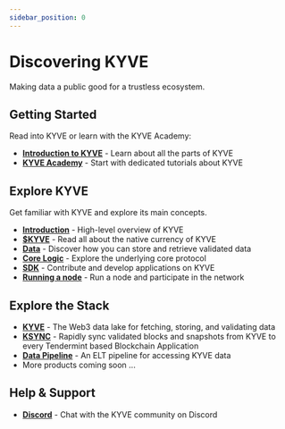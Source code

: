 ```yaml
---
sidebar_position: 0
---
```


# Discovering KYVE

Making data a public good for a trustless ecosystem.

## Getting Started

Read into KYVE or learn with the KYVE Academy:

- **[Introduction to KYVE](/introduction/overview.md)** - Learn about all the parts of KYVE
- **[KYVE Academy](https://kyve.academy)** - Start with dedicated tutorials about KYVE

## Explore KYVE

Get familiar with KYVE and explore its main concepts.

- **[Introduction](/introduction/overview.md)** - High-level overview of KYVE
- **[$KYVE](/token_holders/overview.md)** - Read all about the native currency of KYVE
- **[Data](/data_engineers/adding_data/index.md)** - Discover how you can store and retrieve validated data
- **[Core Logic](/protocol_devs/overview.md)** - Explore the underlying core protocol
- **[SDK](/web3_devs/kyvejs.md)** - Contribute and develop applications on KYVE
- **[Running a node](/validators)** - Run a node and participate in the network

## Explore the Stack

- **[KYVE](https://www.kyve.network/datalake)** - The Web3 data lake for fetching, storing, and validating data
- **[KSYNC](https://github.com/KYVENetwork/ksync)** - Rapidly sync validated blocks and snapshots from KYVE to every Tendermint based Blockchain Application
- **[Data Pipeline](https://www.kyve.network/datapipeline)** - An ELT pipeline for accessing KYVE data
- More products coming soon ...

## Help & Support

- **[Discord](https://discord.gg/kyve)** - Chat with the KYVE community on Discord
